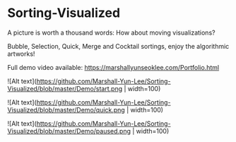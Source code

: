 # Sorting-Visualized

A picture is worth a thousand words: How about moving visualizations?

Bubble, Selection, Quick, Merge and Cocktail sortings, enjoy the algorithmic artworks!


Full demo video available: https://marshallyunseoklee.com/Portfolio.html


![Alt text](https://github.com/Marshall-Yun-Lee/Sorting-Visualized/blob/master/Demo/start.png | width=100)


![Alt text](https://github.com/Marshall-Yun-Lee/Sorting-Visualized/blob/master/Demo/quick.png | width=100)


![Alt text](https://github.com/Marshall-Yun-Lee/Sorting-Visualized/blob/master/Demo/paused.png | width=100)
